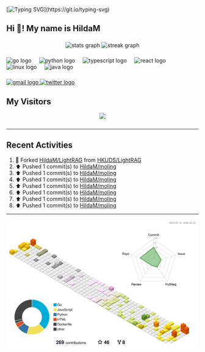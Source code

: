 [![Typing SVG](https://readme-typing-svg.herokuapp.com?size=50&duration=5000&color=8C43EA&vCenter=true&width=2000&height=70&lines=开拓视野,+冲破艰险,+洞悉所有,+贴近生活,+寻找真爱,+感受彼此;这就是人生的目的.)](https://git.io/typing-svg)


<h2 align="left">Hi 👋! My name is HildaM</h2>

###

<div align="center">
  <img src="https://github-readme-stats.vercel.app/api?username=HildaM&hide_title=false&hide_rank=false&show_icons=true&include_all_commits=true&count_private=true&disable_animations=false&theme=dracula&locale=en&hide_border=false" height="150" alt="stats graph"  />
  <img src="https://streak-stats.demolab.com?user=HildaM&locale=en&mode=daily&theme=dracula&hide_border=false&border_radius=5" height="150" alt="streak graph"  />
</div>

###

<div align="left">
  <img src="https://cdn.jsdelivr.net/gh/devicons/devicon/icons/go/go-original.svg" height="30" alt="go logo"  />
  <img width="12" />
  <img src="https://cdn.jsdelivr.net/gh/devicons/devicon/icons/python/python-original.svg" height="30" alt="python logo"  />
  <img width="12" />
  <img src="https://cdn.jsdelivr.net/gh/devicons/devicon/icons/typescript/typescript-original.svg" height="30" alt="typescript logo"  />
  <img width="12" />
  <img src="https://cdn.jsdelivr.net/gh/devicons/devicon/icons/react/react-original.svg" height="30" alt="react logo"  />
  <img width="12" />
  <img src="https://cdn.jsdelivr.net/gh/devicons/devicon/icons/linux/linux-original.svg" height="30" alt="linux logo"  />
  <img width="12" />
  <img src="https://cdn.jsdelivr.net/gh/devicons/devicon/icons/java/java-original.svg" height="30" alt="java logo"  />
</div>

###

<div align="left">
  <a href="zhao163frozen@gmail.com" target="_blank">
    <img src="https://img.shields.io/static/v1?message=Gmail&logo=gmail&label=&color=D14836&logoColor=white&labelColor=&style=for-the-badge" height="35" alt="gmail logo"  />
  </a>
  <a href="https://x.com/_Albert_Bob" target="_blank">
    <img src="https://img.shields.io/static/v1?message=Twitter&logo=twitter&label=&color=1DA1F2&logoColor=white&labelColor=&style=for-the-badge" height="35" alt="twitter logo"  />
  </a>
</div>


## My Visitors

<div align="center">
  <img src="https://profile-counter.glitch.me/HildaM/count.svg?"  />
</div>

###


---

## Recent Activities


<!--RECENT_ACTIVITY:start-->
1. 🔱 Forked [HildaM/LightRAG](https://github.com/HildaM/LightRAG) from [HKUDS/LightRAG](https://github.com/HKUDS/LightRAG)<br>
2. ⬆️ Pushed 1 commit(s) to [HildaM/moling](https://github.com/HildaM/moling)<br>
3. ⬆️ Pushed 1 commit(s) to [HildaM/moling](https://github.com/HildaM/moling)<br>
4. ⬆️ Pushed 1 commit(s) to [HildaM/moling](https://github.com/HildaM/moling)<br>
5. ⬆️ Pushed 1 commit(s) to [HildaM/moling](https://github.com/HildaM/moling)<br>
6. ⬆️ Pushed 1 commit(s) to [HildaM/moling](https://github.com/HildaM/moling)<br>
7. ⬆️ Pushed 1 commit(s) to [HildaM/moling](https://github.com/HildaM/moling)<br>
8. ⬆️ Pushed 1 commit(s) to [HildaM/moling](https://github.com/HildaM/moling)<br>
<!--RECENT_ACTIVITY:end-->

---


![](./profile-3d-contrib/profile-south-season-animate.svg)
